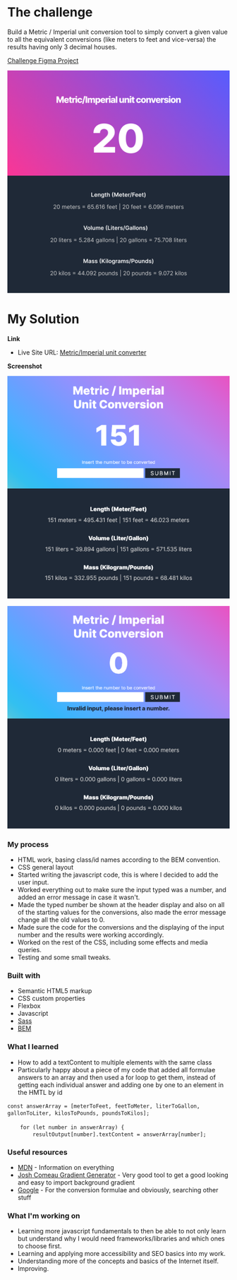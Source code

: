 # The challenge

Build a Metric / Imperial unit conversion tool to simply convert a given value to all the equivalent conversions (like meters to feet and vice-versa) the results having only 3 decimal houses.

[Challenge Figma Project](https://www.figma.com/file/AdqUVRQCZGP1zRcEvzmJTm/Unit-Conversion?node-id=0%3A1)

![Dark Challenge Preview](./dark-active.png)

# My Solution

**Link**

- Live Site URL: [Metric/Imperial unit converter](https://metric-imperial-unit-converter.netlify.app/)

**Screenshot**

![Working Preview](./Working-Preview.png)

![Error Preview](./Error-Preview.png)

### My process

- HTML work, basing class/id names according to the BEM convention.
- CSS general layout
- Started writing the javascript code, this is where I decided to add the user input.
- Worked everything out to make sure the input typed was a number, and added an error message in case it wasn't.
- Made the typed number be shown at the header display and also on all of the starting values for the conversions, also made the error message change all the old values to 0.
- Made sure the code for the conversions and the displaying of the input number and the results were working accordingly.
- Worked on the rest of the CSS, including some effects and media queries.
- Testing and some small tweaks.

### Built with

- Semantic HTML5 markup
- CSS custom properties
- Flexbox
- Javascript
- [Sass](https://sass-lang.com/)
- [BEM](http://getbem.com/naming/)

### What I learned

- How to add a textContent to multiple elements with the same class
- Particularly happy about a piece of my code that added all formulae answers to an array and then used a for loop to get them, instead of getting each individual answer and adding one by one to an element in the HMTL by id
```
const answerArray = [meterToFeet, feetToMeter, literToGallon, gallonToLiter, kilosToPounds, poundsToKilos];
    
    for (let number in answerArray) {
        resultOutput[number].textContent = answerArray[number];
```

### Useful resources

- [MDN](https://developer.mozilla.org/en-US/) - Information on everything
- [Josh Comeau Gradient Generator](https://www.joshwcomeau.com/gradient-generator/) - Very good tool to get a good looking and easy to import background gradient
- [Google](https://www.google.com/) - For the conversion formulae and obviously, searching other stuff

### What I'm working on

- Learning more javascript fundamentals to then be able to not only learn but understand why I would need frameworks/libraries and which ones to choose first.
- Learning and applying more accessibility and SEO basics into my work.
- Understanding more of the concepts and basics of the Internet itself.
- Improving.
